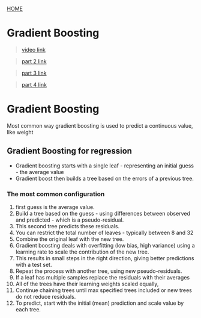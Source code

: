 [HOME](README.md)

# Gradient Boosting
> [video link](https://www.youtube.com/watch?v=3CC4N4z3GJc)

> [part 2 link](https://www.youtube.com/watch?v=2xudPOBz-vs)

> [part 3 link](https://www.youtube.com/watch?v=jxuNLH5dXCs)

> [part 4 link](https://www.youtube.com/watch?v=StWY5QWMXCw)

# Gradient Boosting
Most common way gradient boosting is used to predict a continuous value, like
weight

## Gradient Boosting for regression
* Gradient boosting starts with a single leaf - representing an initial guess - the average value
* Gradient boost then builds a tree based on the errors of a previous tree.

### The most common configuration
1. first guess is the average value.
2. Build a tree based on the guess - using differences between observed and predicted - which is a pseudo-residual.
3. This second tree predicts these residuals.
4. You can restrict the total number of leaves - typically between 8 and 32
5. Combine the original leaf with the new tree.
6. Gradient boosting deals with overfitting (low bias, high variance) using a learning rate to scale the contribution of the new tree.
7. This results in small steps in the right direction, giving better predictions with a test set.
8. Repeat the process with another tree, using new pseudo-residuals.
9. If a leaf has multiple samples replace the residuals with their averages
10. All of the trees have their learning weights scaled equally,
11. Continue chaining trees until max specified trees included or new trees do not reduce residuals.
12. To predict, start with the initial (mean) prediction and scale value by each tree.
